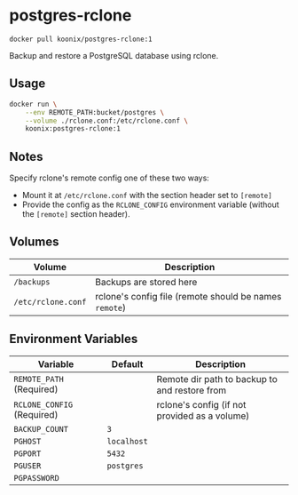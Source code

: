# postgres-rclone

`docker pull koonix/postgres-rclone:1`

Backup and restore a PostgreSQL database using rclone.

## Usage

```sh
docker run \
	--env REMOTE_PATH:bucket/postgres \
	--volume ./rclone.conf:/etc/rclone.conf \
	koonix:postgres-rclone:1
```

## Notes

Specify rclone's remote config one of these two ways: 

- Mount it at `/etc/rclone.conf` with the section header set to `[remote]`
- Provide the config as the `RCLONE_CONFIG` environment variable (without the `[remote]` section header).

## Volumes

| Volume                        | Description
|-------------------------------|-------------------------------------------
| `/backups`                    | Backups are stored here
| `/etc/rclone.conf`            | rclone's config file (remote should be names `remote`)

## Environment Variables

| Variable                      | Default            | Description
|-------------------------------|--------------------|----------------------
| `REMOTE_PATH` (Required)      |                    | Remote dir path to backup to and restore from
| `RCLONE_CONFIG` (Required)    |                    | rclone's config (if not provided as a volume)
| `BACKUP_COUNT`                | `3`                |
| `PGHOST`                      | `localhost`        |
| `PGPORT`                      | `5432`             |
| `PGUSER`                      | `postgres`         |
| `PGPASSWORD`                  |                    |
